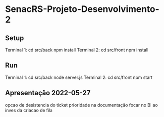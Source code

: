 # SenacRS-Projeto-Desenvolvimento-2
## Setup
Terminal 1:
cd src/back
npm install
Terminal 2:
cd src/front
npm install
## Run
Terminal 1:
cd src/back
node server.js
Terminal 2:
cd src/front
npm start


## Apresentação 2022-05-27

opcao de desistencia do ticket
prioridade na documentação
focar no BI ao inves da criacao de fila

